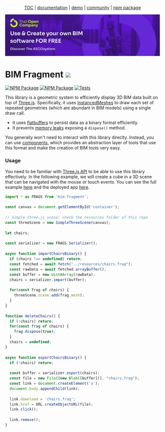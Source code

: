 <p align="center">
  <a href="https://thatopen.com/">TOC</a>
  |
  <a href="https://docs.thatopen.com/intro">documentation</a>
  |
  <a href="https://platform.thatopen.com/app">demo</a>
  |
  <a href="https://people.thatopen.com/">community</a>
  |
  <a href="https://www.npmjs.com/package/bim-fragment">npm package</a>
</p>

![cover](resources/cover.png)

<h1>BIM Fragment <img src="https://ifcjs.github.io/components/resources/favicon.ico" width="32"></h1>

[![NPM Package][npm]][npm-url]
[![NPM Package][npm-downloads]][npm-url]
[![Tests](https://github.com/IFCjs/components/actions/workflows/tests.yml/badge.svg)](https://github.com/IFCjs/components/actions/workflows/tests.yaml)

This library is a geometric system to efficiently display 3D BIM data built on top of [Three.js](https://github.com/mrdoob/three.js/). Specifically, it uses [InstancedMeshes](https://threejs.org/docs/#api/en/objects/InstancedMesh) to draw each set of repeated geometries (which are abundant in BIM models) using a single draw call. 

- It uses [flatbuffers](https://flatbuffers.dev/) to persist data as a binary format efficiently.
- It prevents [memory leaks](https://threejs.org/docs/#manual/en/introduction/How-to-dispose-of-objects) exposing a `dispose()` method.

You generally won't need to interact with this library direclty. Instead, you can use [components](https://github.com/ifcjs/components), which provides an abstraction layer of tools that use this format and make the creation of BIM tools very easy.

### Usage

You need to be familiar with [Three.js API](https://github.com/mrdoob/three.js/) to be able to use this library effectively. In the following example, we will create a cube in a 3D scene that can be navigated with the mouse or touch events. You can see the full example [here](https://github.com/IFCjs/components/blob/main/src/core/SimpleScene/index.html) and the deployed app [here](https://ifcjs.github.io/components/src/core/SimpleScene/index.html).

```js
import * as FRAGS from 'bim-fragment';

const canvas = document.getElementById('container');

// Simple three.js scene: check the resources folder of this repo
const threeScene = new SimpleThreeScene(canvas);

let chairs;

const serializer = new FRAGS.Serializer();

async function importChairsBinary() {
  if (chairs !== undefined) return;
  const fetched = await fetch("../resources/chairs.frag");
  const rawData = await fetched.arrayBuffer();
  const buffer = new Uint8Array(rawData);
  chairs = serializer.import(buffer);

  for(const frag of chairs) {
    threeScene.scene.add(frag.mesh);
  }
}

function deleteChairs() {
  if (!chairs) return;
  for(const frag of chairs) {
    frag.dispose(true);
  }
  chairs = undefined;
}

async function exportChairsBinary() {
  if (!chairs) return;

  const buffer = serializer.export(chairs);
  const file = new File([new Blob([buffer])], "chairs.frag");
  const link = document.createElement('a');
  document.body.appendChild(link);

  link.download = 'chairs.frag';
  link.href = URL.createObjectURL(file);
  link.click();

  link.remove();
}
```



[npm]: https://img.shields.io/npm/v/bim-fragment
[npm-url]: https://www.npmjs.com/package/bim-fragment
[npm-downloads]: https://img.shields.io/npm/dw/bim-fragment
